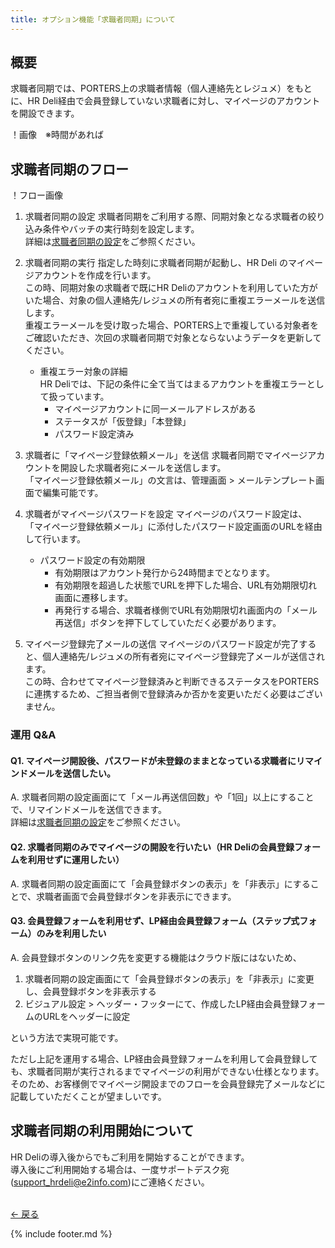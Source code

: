 ```yaml
---
title: オプション機能「求職者同期」について
---
```

## 概要
求職者同期では、PORTERS上の求職者情報（個人連絡先とレジュメ）をもとに、HR Deli経由で会員登録していない求職者に対し、マイページのアカウントを開設できます。

！画像　※時間があれば

## 求職者同期のフロー

！フロー画像

1. 求職者同期の設定
求職者同期をご利用する際、同期対象となる求職者の絞り込み条件やバッチの実行時刻を設定します。<br>
詳細は[求職者同期の設定]()をご参照ください。

2. 求職者同期の実行
指定した時刻に求職者同期が起動し、HR Deli のマイページアカウントを作成を行います。<br>
この時、同期対象の求職者で既にHR Deliのアカウントを利用していた方がいた場合、対象の個人連絡先/レジュメの所有者宛に重複エラーメールを送信します。<br>
重複エラーメールを受け取った場合、PORTERS上で重複している対象者をご確認いただき、次回の求職者同期で対象とならないようデータを更新してください。<br>
    * 重複エラー対象の詳細<br>
    HR Deliでは、下記の条件に全て当てはまるアカウントを重複エラーとして扱っています。
        * マイページアカウントに同一メールアドレスがある
        * ステータスが「仮登録」「本登録」
        * パスワード設定済み

3. 求職者に「マイページ登録依頼メール」を送信
求職者同期でマイページアカウントを開設した求職者宛にメールを送信します。<br>
「マイページ登録依頼メール」の文言は、管理画面 > メールテンプレート画面で編集可能です。

4. 求職者がマイページパスワードを設定
マイページのパスワード設定は、 「マイページ登録依頼メール」に添付したパスワード設定画面のURLを経由して行います。
    * パスワード設定の有効期限
        * 有効期限はアカウント発行から24時間までとなります。<br>
        * 有効期限を超過した状態でURLを押下した場合、URL有効期限切れ画面に遷移します。<br>
        * 再発行する場合、求職者様側でURL有効期限切れ画面内の「メール再送信」ボタンを押下してしていただく必要があります。

5. マイページ登録完了メールの送信
マイページのパスワード設定が完了すると、個人連絡先/レジュメの所有者宛にマイページ登録完了メールが送信されます。<br>
この時、合わせてマイページ登録済みと判断できるステータスをPORTERSに連携するため、ご担当者側で登録済みか否かを変更いただく必要はございません。

### 運用 Q&A
#### Q1. マイページ開設後、パスワードが未登録のままとなっている求職者にリマインドメールを送信したい。 

A. 求職者同期の設定画面にて「メール再送信回数」や「1回」以上にすることで、リマインドメールを送信できます。<br>
詳細は[求職者同期の設定]()をご参照ください。<br>

#### Q2. 求職者同期のみでマイページの開設を行いたい（HR Deliの会員登録フォームを利用せずに運用したい）

A. 求職者同期の設定画面にて「会員登録ボタンの表示」を「非表示」にすることで、求職者画面で会員登録ボタンを非表示にできます。<br>

#### Q3. 会員登録フォームを利用せず、LP経由会員登録フォーム（ステップ式フォーム）のみを利用したい

A. 会員登録ボタンのリンク先を変更する機能はクラウド版にはないため、

1. 求職者同期の設定画面にて「会員登録ボタンの表示」を「非表示」に変更し、会員登録ボタンを非表示する
2. ビジュアル設定 > ヘッダー・フッターにて、作成したLP経由会員登録フォームのURLをヘッダーに設定

という方法で実現可能です。

ただし上記を運用する場合、LP経由会員登録フォームを利用して会員登録しても、求職者同期が実行されるまでマイページの利用ができない仕様となります。<br>
そのため、お客様側でマイページ開設までのフローを会員登録完了メールなどに記載していただくことが望ましいです。<br>


## 求職者同期の利用開始について
HR Deliの導入後からでもご利用を開始することができます。<br>
導入後にご利用開始する場合は、一度サポートデスク宛(<a href="mailto:support_hrdeli@e2info.com">support_hrdeli@e2info.com</a>)にご連絡ください。<br>
<br>

[← 戻る](https://e2info.github.io/hrdeli-docs/)

{% include footer.md %}